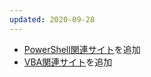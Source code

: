 ```yaml
---
updated: 2020-09-28
---
```

- [PowerShell関連サイト](/it/powershell/sitelink.html)を追加
- [VBA関連サイト](/it/vba/sitelink.html)を追加
